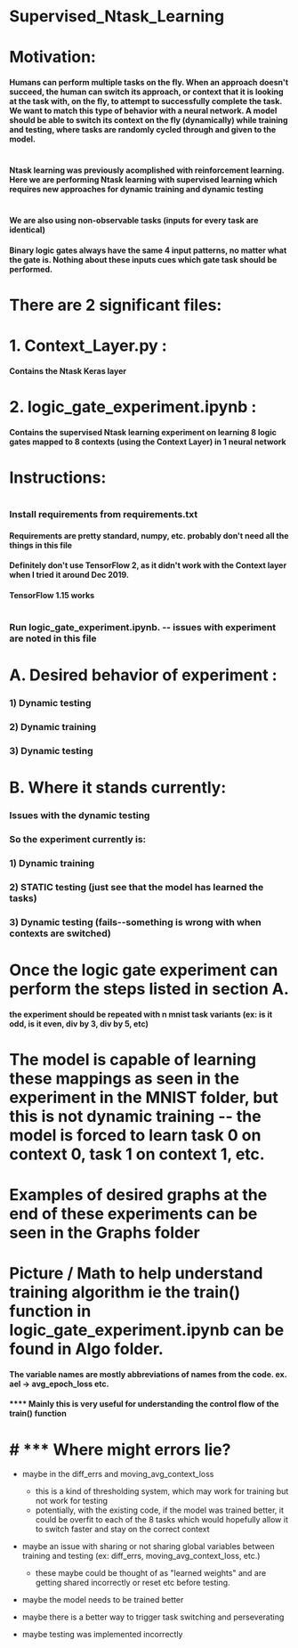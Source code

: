 # Supervised_Ntask_Learning 
#
# Motivation:
#### Humans can perform multiple tasks on the fly. When an approach doesn't succeed, the human can switch its approach, or context that it is looking at the task with, on the fly, to attempt to successfully complete the task. We want to match this type of behavior with a neural network. A model should be able to switch its context on the fly (dynamically) while training and testing, where tasks are randomly cycled through and given to the model.

#
#### Ntask learning was previously acomplished with reinforcement learning. Here we are performing Ntask learning with supervised learning which requires new approaches for dynamic training and dynamic testing

#
#### We are also using non-observable tasks (inputs for every task are identical)
#### Binary logic gates always have the same 4 input patterns, no matter what the gate is. Nothing about these inputs cues which gate task should be performed.

# There are 2 significant files:
# 1. Context_Layer.py : 
  #### Contains the Ntask Keras layer
#
# 2. logic_gate_experiment.ipynb : 
  #### Contains the supervised Ntask learning experiment on learning 8 logic gates mapped to 8 contexts (using the Context Layer) in 1 neural network
#
# Instructions:
#
### Install requirements from requirements.txt
#### Requirements are pretty standard, numpy, etc. probably don't need all the things in this file
#### Definitely don't use TensorFlow 2, as it didn't work with the Context layer when I tried it around Dec 2019.
#### TensorFlow 1.15 works

#
### Run logic_gate_experiment.ipynb. -- issues with experiment are noted in this file

#

# A. Desired behavior of experiment :
### 1) Dynamic testing 
### 2) Dynamic training
### 3) Dynamic testing
#
# B. Where it stands currently: 
### Issues with the dynamic testing
### So the experiment currently is:
### 1) Dynamic training
### 2) STATIC testing (just see that the model has learned the tasks)
### 3) Dynamic testing (fails--something is wrong with when contexts are switched)

#
# Once the logic gate experiment can perform the steps listed in section A. 
#### the experiment should be repeated with n mnist task variants (ex: is it odd, is it even, div by 3, div by 5, etc)
# The model is capable of learning these mappings as seen in the experiment in the MNIST folder, but this is not dynamic training -- the model is forced to learn task 0 on context 0, task 1 on context 1, etc.

# 
# Examples of desired graphs at the end of these experiments can be seen in the Graphs folder

#
# Picture / Math to help understand training algorithm ie the train() function in logic_gate_experiment.ipynb can be found in Algo folder.
#### The variable names are mostly abbreviations of names from the code. ex. ael -> avg_epoch_loss etc.
#### **** Mainly this is very useful for understanding the control flow of the train() function


#
# # *** Where might errors lie?
- maybe in the diff_errs and moving_avg_context_loss
    - this is a kind of thresholding system, which may work for training but not work for testing
    - potentially, with the existing code, if the model was trained better, it could be overfit to each of the 8 tasks which would hopefully allow it to switch faster and stay on the correct context
    
- maybe an issue with sharing or not sharing global variables between training and testing (ex: diff_errs, moving_avg_context_loss, etc.)
    - these maybe could be thought of as "learned weights" and are getting shared incorrectly or reset etc before testing.
    
- maybe the model needs to be trained better

- maybe there is a better way to trigger task switching and perseverating
   
- maybe testing was implemented incorrectly

